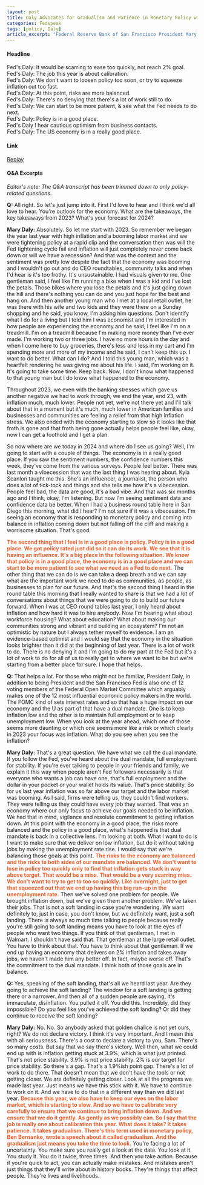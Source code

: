 ```yaml
---
layout: post
title: Daly Advocates for Gradualism and Patience in Monetary Policy with Labor Market in Focus
categories: Fedspeak
tags: [policy, Daly]
article_excerpt: "Federal Reserve Bank of San Francisco President Mary Daly emphasizes the importance of patience and gradualism in monetary policy. She believes that the current policy is appropriately set to influence the economy effectively. Daly stresses the need for balance, avoiding premature easing of policy which could lead to inflation remaining above target—a scenario she describes as "scarring." With signs of the labor market slowing, Daly highlights the necessity of careful calibration to ensure inflation is reduced gently, without undue harm to the labor market." 
---
```


<div id="youtube-player-container"></div>


<!-- Load the IFrame Player API code asynchronously -->
<script src="https://www.youtube.com/iframe_api"></script>

<script>
  var player;
  function onYouTubeIframeAPIReady() {
    player = new YT.Player('youtube-player-container', {
      height: '315',
      width: '560',
      videoId: 'cTk_77FI9n8'
    });
  };
  function seekToTime(seconds) {
      if (player && player.seekTo) {
          player.seekTo(seconds, true);
      }
  }
</script>
#### Headline
Fed's Daly: It would be scarring to ease too quickly, not reach 2% goal.  
Fed's Daly: The job this year is about calibration.  
Fed's Daly: We don't want to loosen policy too soon, or try to squeeze inflation out too fast.  
Fed's Daly: At this point, risks are more balanced.  
Fed's Daly: There's no denying that there's a lot of work still to do.  
Fed's Daly: We can start to be more patient, & see what the Fed needs to do next.  
Fed's Daly: Policy is in a good place.  
Fed's Daly I hear cautious optimism from business contacts.  
Fed's Daly: The US economy is in a really good place.

#### Link
[Replay](https://www.youtube.com/watch?v=cTk_77FI9n8)

#### Q&A Excerpts
*Editor's note: The Q&A transcript has been trimmed down to only policy-related questions.*

**Q:** All right. So let's just jump into it. First I'd love to hear and I think we'd all love to hear. You're outlook for the economy. What are the takeaways, the key takeaways from 2023? What's your forecast for 2024? 

**Mary Daly:** Absolutely. So let me start with 2023. So remember we began the year last year with high inflation and a booming labor market and we were tightening policy at a rapid clip and the conversation then was will the Fed tightening cycle fail and inflation will just completely never come back down or will we have a recession? And that was the context and the sentiment was pretty low despite the fact that the economy was booming and I wouldn't go out and do CEO roundtables, community talks and when I'd hear is it's too frothy. It's unsustainable. I had visuals given to me. One gentleman said, I feel like I'm running a bike when I was a kid and I've lost the petals. Those bikes where you lose the petals and it's just going down the hill and there's nothing you can do and you just hope for the best and hang on. And then another young man who I met at a local retail outlet, he was there with his wife and two kids and they were there on a Sunday shopping and he said, you know, I'm asking him questions. Don't identify what I do for a living but I told him I was economist and I'm interested in how people are experiencing the economy and he said, I feel like I'm on a treadmill. I'm on a treadmill because I'm making more money than I've ever made. I'm working two or three jobs. I have no more hours in the day and when I come here to buy groceries, there's less and less in my cart and I'm spending more and more of my income and he said, I can't keep this up. I want to do better. What can I do? And I told this young man, which was a heartfelt rendering he was giving me about his life. I said, I'm working on it. It's going to take some time. Keep back. Now, I don't know what happened to that young man but I do know what happened to the economy. 

Throughout 2023, we even with the banking stresses which gave us another negative we had to work through, we end the year, end 23, with inflation much, much lower. People not yet, we're not there yet and I'll talk about that in a moment but it's much, much lower in American families and businesses and communities are feeling a relief from that high inflation stress. We also ended with the economy starting to slow so it looks like that froth is gone and that froth being gone actually helps people feel like, okay, now I can get a foothold and I get a plan. 

So now where are we today in 2024 and where do I see us going? Well, I'm going to start with a couple of things. The economy is in a really good place. If you saw the sentiment numbers, the confidence numbers this week, they've come from the various surveys. People feel better. There was last month a vibecession that was the last thing I was hearing about. Kyla Scanlon taught me this. She's an influencer, a journalist, the person who does a lot of tick-tock and things and she tells me how it's a vibecession. People feel bad, the data are good, it's a bad vibe. And that was six months ago and I think, okay, I'm listening. But now I'm seeing sentiment data and confidence data be better. When I had a business round table here in San Diego this morning, what did I hear? I'm not sure if it was a vibecession. I'm seeing an economy that is responding to monetary policy and coming into balance in inflation coming down but not falling off the cliff and making a worrisome situation. That's good. 

<span style="color:#ec5e2a;"><strong>The second thing that I feel is in a good place is policy. Policy is in a good place. We got policy rated just did so it can do its work. We see that it is having an influence. It's a big place in the following situation. We know that policy is in a good place, the economy is in a good place and we can start to be more patient to see what we need as a Fed to do next.</strong></span> The other thing that we can do is we can take a deep breath and we can say what are the important work we need to do as communities, as people, as businesses to plan for our future. And that's the second thing I heard in the round table this morning that I really wanted to share is that we had a lot of conversations about things that we were going to do to build our future forward. When I was at CEO round tables last year, I only heard about inflation and how hard it was to hire anybody. Now I'm hearing what about workforce housing? What about education? What about making our communities strong and vibrant and building an ecosystem? I'm not an optimistic by nature but I always tether myself to evidence. I am an evidence-based optimist and I would say that the economy in the situation looks brighter than it did at the beginning of last year. There is a lot of work to do. There is no denying it and I'm going to do my part at the Fed but it's a lot of work to do for all of us to really get to where we want to be but we're starting from a better place for sure. I hope that helps. 

**Q:** That helps a lot. For those who might not be familiar, President Daly, in addition to being President and the San Francisco Fed is also one of 12 voting members of the Federal Open Market Committee which arguably makes one of the 12 most influential economic policy makers in the world. The FOMC kind of sets interest rates and so that has a huge impact on our economy and the U as part of that have a dual mandate. One is to keep inflation low and the other is to maintain full employment or to keep unemployment low. When you look at the year ahead, which one of those seems more daunting or which one seems more like a risk or which clearly in 2023 your focus was inflation. What do you see when you see the inflation? 

**Mary Daly:** That's a great question. We have what we call the dual mandate. If you follow the Fed, you've heard about the dual mandate, full employment for stability. If you're ever talking to people in your friends and family, we explain it this way when people aren't Fed followers necessarily is that everyone who wants a job can have one, that's full employment and the dollar in your pocket or your wallet holds its value. That's price stability. So for us last year inflation was so far above our target and the labor market was booming. As I said, firms were telling us, they couldn't find workers. They were telling us they could have every job they wanted. That was an economy where our only focus to achieve our goals needed to be inflation. We had that in mind, vigilance and resolute commitment to getting inflation down. At this point with the economy in a good place, the risks more balanced and the policy in a good place, what's happened is that dual mandate is back in a collective lens. I'm looking at both. What I want to do is I want to make sure that we deliver on low inflation, but do it without taking jobs by making the unemployment rate rise. I would say that we're balancing those goals at this point. <span style="color:#ec5e2a;"><strong>The risks to the economy are balanced and the risks to both sides of our mandate are balanced. We don't want to lose in policy too quickly only to find that inflation gets stuck in way above target. That would be a miss. That would be a very scarring miss. We don't want to try to get to too so quickly. Like overnight, just to get that squeezed out that we end up having this big run-up in the unemployment rate.</strong></span> Then we've solved one problem for people. We brought inflation down, but we've given them another problem. We've taken their jobs. That is not a soft landing in case you're wondering. We want definitely to, just in case, you don't know, but we definitely want, just a soft landing. There is always so much time talking to people because really you're still going to soft landing means you have to look at the eyes of people who want two things. If you think of that gentleman, I met in Walmart. I shouldn't have said that. That gentleman at the large retail outlet. You have to think about that. You have to think about that gentleman. If we end up having an economy that delivers on 2% inflation and takes away jobs, we haven't made him any better off. In fact, maybe worse off. That's the commitment to the dual mandate. I think both of those goals are in balance. 

**Q:** Yes, speaking of the soft landing, that's all we heard last year. Are they going to achieve the soft landing? The window for a soft landing is getting there or a narrower. And then all of a sudden people are saying, it's immaculate, disinflation. You pulled it off. You did this. Incredibly, did they impossible? Do you feel like you've achieved the soft landing? Or did they continue to receive the soft landing? 

**Mary Daly:** No. No. So anybody asked that golden chalice is not yet ours, right? We do not declare victory. I think it's very important. And I mean this with all seriousness. There's a cost to declare a victory to you, Sam. There's so many costs. But say that we say there's victory. Well then, what we could end up with is inflation getting stuck at 3.9%, which is what just printed. That's not price stability. 3.9% is not price stability. 2% is our target for price stability. So there's a gap. That's a 1.9%ish point gap. There's a lot of work to do there. That doesn't mean that we don't have the tools or not getting closer. We are definitely getting closer. Look at all the progress we made last year. Just means we have this stick with it. We have to continue to work on it. And we have to do that in a different way than we did last year. <span style="color:#ec5e2a;"><strong>Because this year, we also have to keep our eyes on the labor market, which is starting to slow. And so we have to calibrate very carefully to ensure that we continue to bring inflation down. And we ensure that we do it gently. As gently as we possibly can. So I say that the job is really one about calibration this year. What does it take? It takes patience. It takes gradualism. There's this term used in monetary policy, Ben Bernanke, wrote a speech about it called gradualism. And the gradualism just means you take the time to look.</strong></span> You're facing a lot of uncertainty. You make sure you really get a look at the data. You look at it. You study it. You do it twice, three times. And then you take action. Because if you're quick to act, you can actually make mistakes. And mistakes aren't just things that they'll write about in history books. They're things that affect people. They're lives and livelihoods. 
